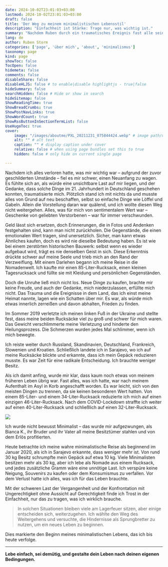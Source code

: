 ```yaml
---
date: 2024-10-02T23:01:03+03:00
lastmod: 2024-10-02T23:01:03+03:00
draft: false
title: 'Der Weg zu meinem minimalistischen Lebensstil'
description: "Einfachheit ist Stärke: Trage nur, was wichtig ist."
summary: "Nachdem Ruben durch ein traumatisches Ereignis fast alle seine Besitztümer verloren hatte, erkannte er, dass sentimentale Gegenstände und Erinnerungen nicht ersetzbar sind. Eine Fußverletzung im Jahr 2019 zwang ihn dazu, sein Gepäck zu reduzieren, was ihn schließlich zum Minimalismus führte. Bis 2020 hatte er seinen Besitz von 30 kg auf etwa 10 kg verringert und fand Frieden in der Einfachheit. Heute lebt er als minimalistischer Nomade, trägt nur das Nötigste und schätzt die Freiheit, die mit weniger Besitz einhergeht."
lang: de
author: Ruben Storm
categories: ['page', 'über mich', 'about', 'minimalismus']
taxonomy: page
kind: page
showToc: false
TocOpen: false
hidemeta: false
comments: false
disableShare: false
disableHLJS: false # to enable|disable highlightjs - true|false
hideSummary: false
searchHidden: false # Hide or show in search
hideSitemap: false
ShowReadingTime: true
ShowBreadCrumbs: true
ShowPostNavLinks: true
ShowWordCount: true
ShowRssButtonInSectionTermList: false
UseHugoToc: true
cover:
    image: "/images/aboutme/PXL_20211231_075844424.webp" # image path/url
    alt: "" # alt text
    caption: "" # display caption under cover
    relative: false # when using page bundles set this to true
    hidden: false # only hide on current single page

---
```


Nachdem ich alles verloren hatte, was mir wichtig war – aufgrund der zuvor geschilderten Umstände – fiel es mir schwer, einen Neuanfang zu wagen. Es fühlte sich an, als würde eine unsichtbare Last auf mir liegen, und der Gedanke, dass solche Dinge im 21. Jahrhundert in Deutschland geschehen konnten, traumatisierte mich. Plötzlich stand ich mit nichts da und musste alles von Grund auf neu beschaffen, selbst so einfache Dinge wie Löffel und Gabeln. Allein die Vorstellung daran war quälend, und ich wollte diesen Weg nicht weitergehen. Alles, was für mich von sentimentalem Wert war – Geschenke von geliebten Verstorbenen – war für immer verschwunden.

Geld lässt sich ersetzen, doch Erinnerungen, die in Fotos und Andenken festgehalten sind, kann man nicht zurückholen. Die Gegenstände, die einen emotionalen Wert tragen, sind unersetzlich. Sicher, man kann etwas Ähnliches kaufen, doch es wird nie dieselbe Bedeutung haben. Es ist wie bei einem zerstörten historischen Bauwerk: selbst wenn es wieder aufgebaut wird, trägt es nie denselben Geist in sich. Diese Erkenntnis drückte schwer auf meine Seele und trieb mich an den Rand der Verzweiflung. Mit einem Darlehen begann ich meine Reise in die Nomadenwelt. Ich kaufte mir einen 85-Liter-Rucksack, einen kleinen Tagesrucksack und füllte sie mit Kleidung und persönlichen Gegenständen.

Doch die Unruhe ließ mich nicht los. Neue Dinge zu kaufen, brachte mir keine Freude, und auch der Gedanke, mich niederzulassen, erfüllte mich nicht. Das Trauma und die Ereignisse in dem Land, das ich einst meine Heimat nannte, lagen wie ein Schatten über mir. Es war, als würde mich etwas innerlich zerreißen und davon abhalten, Frieden zu finden.

Im Sommer 2019 verletzte ich meinen linken Fuß in der Ukraine und stellte fest, dass meine beiden Rucksäcke viel zu groß und schwer für mich waren. Das Gewicht verschlimmerte meine Verletzung und hinderte den Heilungsprozess. Die Schmerzen wurden jedes Mal schlimmer, wenn ich mich bewegte.

Ich reiste weiter durch Russland, Skandinavien, Deutschland, Frankreich, Slowenien und Kroatien. Schließlich landete ich in Sarajevo, wo ich auf meine Rucksäcke blickte und erkannte, dass ich mein Gepäck reduzieren musste. Es war Zeit für eine radikale Entscheidung. Ich brauchte weniger Besitz.

Als ich damit anfing, wurde mir klar, dass kaum noch etwas von meinem früheren Leben übrig war. Fast alles, was ich hatte, war nach meinem Aufenthalt im Asyl in Korb angeschafft worden. Es war leicht, sich von den meisten Dingen zu trennen, da sie keinen besonderen Wert hatten. Von einem 85-Liter- und einem 34-Liter-Rucksack reduzierte ich mich auf einen einzigen 46-Liter-Rucksack. Nach dem COVID-Lockdown straffte ich weiter auf einen 40-Liter-Rucksack und schließlich auf einen 32-Liter-Rucksack.

![][defImageMinimalism]

Ich wurde nicht bewusst Minimalist – das wurde mir aufgezwungen, als Bianca K., ihr Bruder und ihr Vater all meine Besitztümer stahlen und von dem Erlös profitierten.

Heute betrachte ich meine wahre minimalistische Reise als beginnend im Januar 2020, als ich in Sarajevo erkannte, dass weniger mehr ist. Von rund 30 kg Besitz schrumpfte mein Gepäck auf etwa 10 kg. Viele Minimalisten besitzen mehr als 30 kg, aber ich lebe als Nomade aus einem Rucksack, und jedes zusätzliche Gramm wäre eine unnötige Last. Ich verspüre keine Neigung, Souvenirs zu kaufen oder dem Konsumismus zu verfallen. Vor dem Verlust hatte ich alles, was ich für das Leben brauchte.

Mit der schweren Last der Vergangenheit und der Konfrontation mit Ungerechtigkeit ohne Aussicht auf Gerechtigkeit finde ich Trost in der Einfachheit, nur das zu tragen, was ich wirklich brauche.

> In solchen Situationen bleiben viele am Lagerfeuer sitzen, aber einige entscheiden sich, weiterzugehen. Ich wählte den Weg des Weitergehens und versuchte, die Hindernisse als Sprungbretter zu nutzen, um ein neues Leben zu beginnen.

Dies markierte den Beginn meines minimalistischen Lebens, das ich bis heute verfolge.

---

**Lebe einfach, sei demütig, und gestalte dein Leben nach deinen eigenen Bedingungen.**


[defImageMinimalism]: /images/aboutme/minimalism.webp